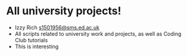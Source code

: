 # All university projects!
- Izzy Rich s1501956@sms.ed.ac.uk
- All scripts related to university work and projects, as well as Coding Club tutorials
- This is interesting